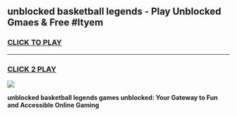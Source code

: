 
## unblocked basketball legends - Play Unblocked Gmaes & Free #ltyem
<h3>
<a href="https://news.freeplayer.one?title=unblocked_basketball_legends&ref=03M">CLICK TO PLAY</a></h3>
<hr>

<h3>
<a href="https://news.freeplayer.one?title=unblocked_basketball_legends&ref=03M">CLICK 2 PLAY</a>
  
</h3>

<a href="https://news.freeplayer.one?title=unblocked_basketball_legends&ref=03M"><img src="https://clearcache.store/games.png"></a>


**unblocked basketball legends games unblocked: Your Gateway to Fun and Accessible Online Gaming**
